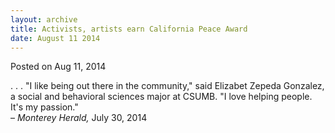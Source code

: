 ```yaml
---
layout: archive
title: Activists, artists earn California Peace Award
date: August 11 2014
---
```





<span class="date">Posted on Aug 11, 2014    </span>
<p>. . . &quot;I like being out there in the community,&quot; said Elizabet
Zepeda Gonzalez, a social and behavioral sciences major at CSUMB.
&quot;I love helping people. It&apos;s my passion.&quot;<br>
&#x2013; <em>Monterey Herald,</em> July 30, 2014</br></p>





